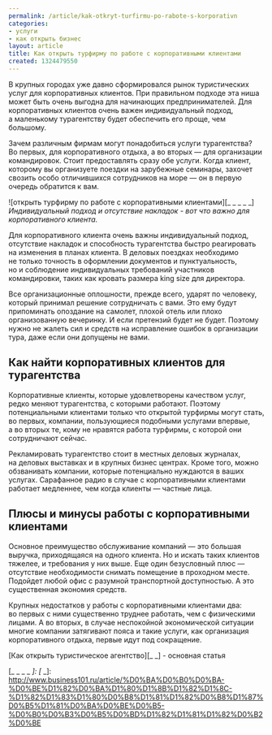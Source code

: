 ```yaml
---
permalink: /article/kak-otkryt-turfirmu-po-rabote-s-korporativn
categories:
- услуги
- как открыть бизнес
layout: article
title: Как открыть турфирму по работе с корпоративными клиентами
created: 1324479550
---
```

В крупных городах уже давно сформировался рынок туристических услуг для корпоративных клиентов. При правильном подходе эта ниша может быть очень выгодна для начинающих предпринимателей. Для корпоративных клиентов очень важен индивидуальный подход, а маленькому турагентству будет обеспечить его проще, чем большому.

Зачем различным фирмам могут понадобиться услуги турагентства? Во первых, для корпоративного отдыха, а во вторых — для организации командировок. Стоит предоставлять сразу обе услуги. Когда клиент, которому вы организуете поездки на зарубежные семинары, захочет свозить особо отличившихся сотрудников на море — он в первую очередь обратится к вам.

![открыть турфирму по работе с корпоративными клиентами][_ _ _ _ _]  
*Индивидуальный подход и отсутствие накладок - вот что важно для корпоративного клиента.*

Для корпоративного клиента очень важны индивидуальный подход, отсутствие накладок и способность турагентства быстро реагировать на изменения в планах клиента. В деловых поездках необходимо не только точность в оформлении документов и пунктуальность, но и соблюдение индивидуальных требований участников командировки, таких как кровать размера king size для директора.

Все организационные оплошности, прежде всего, ударят по человеку, который принимал решение сотрудничать с вами. Это ему будут припоминать опоздание на самолет, плохой отель или плохо организованную вечеринку. И если претензий будет не будет. Поэтому нужно не жалеть сил и средств на исправление ошибок в организации тура, даже если они допущены не вами.

## Как найти корпоративных клиентов для турагентства ##

Корпоративные клиенты, которые удовлетворены качеством услуг, редко меняют турагентства, с которыми работают. Поэтому потенциальными клиентами только что открытой турфирмы могут стать, во первых, компании, пользующиеся подобными услугами впервые, а во вторых те, кому не нравятся работа турфирмы, с которой они сотрудничают сейчас.

Рекламировать турагентство стоит в местных деловых журналах, на деловых выставках и в крупных бизнес центрах. Кроме того, можно обзванивать компании, которые потенциально нуждаются в ваших услугах. Сарафанное радио в случае с корпоративными клиентами работает медленнее, чем когда клиенты — частные лица.

## Плюсы и минусы работы с корпоративными клиентами ##

Основное преимущество обслуживание компаний — это большая выручка, приходящаяся на одного клиента. Но и искать таких клиентов тяжелее, и требования у них выше. Еще один безусловный плюс — отсутствие необходимости снимать помещение в проходном месте. Подойдет любой офис с разумной транспортной доступностью. А это существенная экономия средств.

Крупных недостатков у работы с корпоративными клиентами два: во первых с ними существенно труднее работать, чем с физическими лицами. А во вторых, в случае неспокойной экономической ситуации многие компании затягивают пояса и такие услуги, как организация корпоративного отдыха, первые идут под сокращение.

[Как открыть туристическое агентство][_ _] \- основная статья


[_ _ _ _ _]: 
[_ _]: http://www.business101.ru/article/%D0%BA%D0%B0%D0%BA-%D0%BE%D1%82%D0%BA%D1%80%D1%8B%D1%82%D1%8C-%D1%82%D1%83%D1%80%D0%B8%D1%81%D1%82%D0%B8%D1%87%D0%B5%D1%81%D0%BA%D0%BE%D0%B5-%D0%B0%D0%B3%D0%B5%D0%BD%D1%82%D1%81%D1%82%D0%B2%D0%BE
